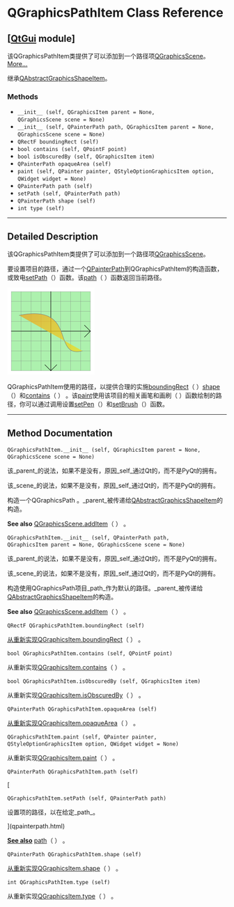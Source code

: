 # QGraphicsPathItem Class Reference

## [[QtGui](index.htm) module]

该QGraphicsPathItem类提供了可以添加到一个路径项[QGraphicsScene](qgraphicsscene.html)。[More...](#details)

继承[QAbstractGraphicsShapeItem](qabstractgraphicsshapeitem.html)。

### Methods

*   `__init__ (self, QGraphicsItem parent = None, QGraphicsScene scene = None)`
*   `__init__ (self, QPainterPath path, QGraphicsItem parent = None, QGraphicsScene scene = None)`
*   `QRectF boundingRect (self)`
*   `bool contains (self, QPointF point)`
*   `bool isObscuredBy (self, QGraphicsItem item)`
*   `QPainterPath opaqueArea (self)`
*   `paint (self, QPainter painter, QStyleOptionGraphicsItem option, QWidget widget = None)`
*   `QPainterPath path (self)`
*   `setPath (self, QPainterPath path)`
*   `QPainterPath shape (self)`
*   `int type (self)`

* * *

## Detailed Description

该QGraphicsPathItem类提供了可以添加到一个路径项[QGraphicsScene](qgraphicsscene.html)。

要设置项目的路径，通过一个[QPainterPath](qpainterpath.html)到QGraphicsPathItem的构造函数，或致电[setPath](qgraphicspathitem.html#setPath)（）函数。该[path](qgraphicspathitem.html#pathx)（ ）函数返回当前路径。

![](img/graphicsview-pathitem.png)

QGraphicsPathItem使用的路径，以提供合理的实施[boundingRect](qgraphicspathitem.html#boundingRect)（ ）[shape](qgraphicspathitem.html#shape)（）和[contains](qgraphicspathitem.html#contains)（ ） 。该[paint](qgraphicspathitem.html#paint)使用该项目的相关画笔和画刷（ ）函数绘制的路径，你可以通过调用设置[setPen](qabstractgraphicsshapeitem.html#setPen)（）和[setBrush](qabstractgraphicsshapeitem.html#setBrush)（）函数。

* * *

## Method Documentation

```
QGraphicsPathItem.__init__ (self, QGraphicsItem parent = None, QGraphicsScene scene = None)
```

该_parent_的说法，如果不是没有，原因_self_通过Qt的，而不是PyQt的拥有。

该_scene_的说法，如果不是没有，原因_self_通过Qt的，而不是PyQt的拥有。

构造一个QGraphicsPath 。_parent_被传递给[QAbstractGraphicsShapeItem](qabstractgraphicsshapeitem.html)的构造。

**See also** [QGraphicsScene.addItem](qgraphicsscene.html#addItem)（ ） 。

```
QGraphicsPathItem.__init__ (self, QPainterPath path, QGraphicsItem parent = None, QGraphicsScene scene = None)
```

该_parent_的说法，如果不是没有，原因_self_通过Qt的，而不是PyQt的拥有。

该_scene_的说法，如果不是没有，原因_self_通过Qt的，而不是PyQt的拥有。

构造使用QGraphicsPath项目_path_作为默认的路径。_parent_被传递给[QAbstractGraphicsShapeItem](qabstractgraphicsshapeitem.html)的构造。

**See also** [QGraphicsScene.addItem](qgraphicsscene.html#addItem)（ ） 。

```
QRectF QGraphicsPathItem.boundingRect (self)
```

[](qrectf.html)

[从重新实现](qrectf.html)[QGraphicsItem.boundingRect](qgraphicsitem.html#boundingRect)（ ） 。

```
bool QGraphicsPathItem.contains (self, QPointF point)
```

从重新实现[QGraphicsItem.contains](qgraphicsitem.html#contains)（ ） 。

```
bool QGraphicsPathItem.isObscuredBy (self, QGraphicsItem item)
```

从重新实现[QGraphicsItem.isObscuredBy](qgraphicsitem.html#isObscuredBy)（ ） 。

```
QPainterPath QGraphicsPathItem.opaqueArea (self)
```

[](qpainterpath.html)

[从重新实现](qpainterpath.html)[QGraphicsItem.opaqueArea](qgraphicsitem.html#opaqueArea)（ ） 。

```
QGraphicsPathItem.paint (self, QPainter painter, QStyleOptionGraphicsItem option, QWidget widget = None)
```

从重新实现[QGraphicsItem.paint](qgraphicsitem.html#paint)（ ） 。

```
QPainterPath QGraphicsPathItem.path (self)
```

[

```
QGraphicsPathItem.setPath (self, QPainterPath path)
```

设置项的路径，以在给定_path_。

](qpainterpath.html)

[**See also**](qpainterpath.html) [path](qgraphicspathitem.html#pathx)（ ） 。

```
QPainterPath QGraphicsPathItem.shape (self)
```

[](qpainterpath.html)

[从重新实现](qpainterpath.html)[QGraphicsItem.shape](qgraphicsitem.html#shape)（ ） 。

```
int QGraphicsPathItem.type (self)
```

从重新实现[QGraphicsItem.type](qgraphicsitem.html#type)（ ） 。